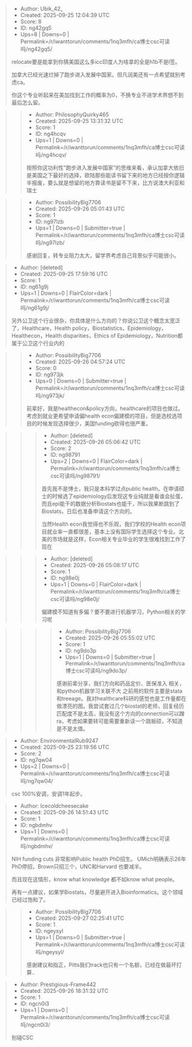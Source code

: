 > - Author: Ubik_42_
> - Created: 2025-09-25 12:04:39 UTC
> - Score: 8
> - ID: ng42gq5
> - Ups=8 | Downs=0 | Permalink=/r/iwanttorun/comments/1nq3mfh/ca博士csc可读吗/ng42gq5/
>
> relocate要是能拿到你猜美国这么多icc印度人为啥拿的全是h1b不是l签。
> 
> 加拿大已经光速烂掉了跑步进入发展中国家。但凡润美还有一点希望就别考虑ca。
> 
> 你这个专业听起来在美加找到工作的概率为0，不换专业不进学术界想不到最后怎么留。

>> - Author: PhilosophyQuirky465
>> - Created: 2025-09-25 13:31:32 UTC
>> - Score: 1
>> - ID: ng4hcqv
>> - Ups=1 | Downs=0 | Permalink=/r/iwanttorun/comments/1nq3mfh/ca博士csc可读吗/ng4hcqv/
>>
>> 按照你这功利性“跑步进入发展中国家”的思维来看，承认加拿大依旧是美国之下最好的选择，欧陆那些能读书留下来的地方已经按你逻辑半报废，要么就是想留的地方靠读书是留不下来，比方说澳大利亚和瑞士

>> - Author: PossibilityBig7706
>> - Created: 2025-09-26 05:01:43 UTC
>> - Score: 1
>> - ID: ng97lzb
>> - Ups=1 | Downs=0 | Submitter=true | Permalink=/r/iwanttorun/comments/1nq3mfh/ca博士csc可读吗/ng97lzb/
>>
>> 感谢回复，转专业阻力太大，留学界考虑自己背景似乎可能很小。

> - Author: [deleted]
> - Created: 2025-09-25 17:59:16 UTC
> - Score: 1
> - ID: ng61g9j
> - Ups=1 | Downs=0 | FlairColor=dark | Permalink=/r/iwanttorun/comments/1nq3mfh/ca博士csc可读吗/ng61g9j/
>
> 另外公卫这个行业很杂，你具体是什么方向的？你说公卫这个概念太宽泛了，Healthcare，Health policy，Biostatistics，Epidemiology，Healthecon，Health disparities，Ethics of Epidemiology，Nutrition都属于公卫这个行业内的

>> - Author: PossibilityBig7706
>> - Created: 2025-09-26 04:57:24 UTC
>> - Score: 0
>> - ID: ng973jk
>> - Ups=0 | Downs=0 | Submitter=true | Permalink=/r/iwanttorun/comments/1nq3mfh/ca博士csc可读吗/ng973jk/
>>
>> 前辈好，我是healthecon&policy方向，healthcare的项目也做过。考虑到就业更希望申请偏health econ偏建模的项目，但是选校选项目的时候发现选择很少，美国funding砍得也很严重。

>>> - Author: [deleted]
>>> - Created: 2025-09-26 05:06:42 UTC
>>> - Score: 2
>>> - ID: ng98791
>>> - Ups=2 | Downs=0 | FlairColor=dark | Permalink=/r/iwanttorun/comments/1nq3mfh/ca博士csc可读吗/ng98791/
>>>
>>> 首先我不是博士，我只是本科学过点public health。在申请硕士的时候选了epidemiology后发现这专业纯就是看谁会扯蛋，而且epi能干的数据分析Biostats也能干，所以我果断跳到了Biostats，日后也准备申请这个方向的。
>>> 
>>> 当然Health econ我觉得也不乐观，我们学校的Health econ项目就业率一直都很差，基本上没有国际学生选择这个专业。北美的市场就是这样，Econ相关专业毕业的学生很难找到工作了现在

>>> - Author: [deleted]
>>> - Created: 2025-09-26 05:08:17 UTC
>>> - Score: 1
>>> - ID: ng98e0j
>>> - Ups=1 | Downs=0 | FlairColor=dark | Permalink=/r/iwanttorun/comments/1nq3mfh/ca博士csc可读吗/ng98e0j/
>>>
>>> 偏建模不知道有多偏？要不要进行机器学习，Python相关的学习呢

>>>> - Author: PossibilityBig7706
>>>> - Created: 2025-09-26 05:55:02 UTC
>>>> - Score: 1
>>>> - ID: ng9do3p
>>>> - Ups=1 | Downs=0 | Submitter=true | Permalink=/r/iwanttorun/comments/1nq3mfh/ca博士csc可读吗/ng9do3p/
>>>>
>>>> 感谢前辈分享，我们方向和药品定价、医保准入
>>>> 相关，和python机器学习关联不大 之前用的软件主要是stata和treeage。我对healthcare科研的感觉也是工作量都在做漂亮的图。我尝试套过几个biostat的老师，回复经历匹配度不是太高，我没有这个方向的connection可以蹭ra，考虑如果要转可能需要重新读一个跳板硕，不知道是不是太值。

> - Author: EnvironmentalRub9247
> - Created: 2025-09-25 23:19:56 UTC
> - Score: 2
> - ID: ng7qw04
> - Ups=2 | Downs=0 | Permalink=/r/iwanttorun/comments/1nq3mfh/ca博士csc可读吗/ng7qw04/
>
> csc 100%安调，安调1年起步。

> - Author: Icecoldcheesecake
> - Created: 2025-09-26 14:51:43 UTC
> - Score: 1
> - ID: ngbdmhv
> - Ups=1 | Downs=0 | Permalink=/r/iwanttorun/comments/1nq3mfh/ca博士csc可读吗/ngbdmhv/
>
> NIH funding cuts 非常影响Public health PhD招生。 UMich明确表示26年PhD停招，Brown只招三个，UNC和Harvard 也要减半。
> 
> 而且现在这情形，know what knowledge 都不如know what people。
> 
> 再有一点建议，如果学Biostats，尽量避开进入Bioinformatics。这个领域已经过饱和了。

>> - Author: PossibilityBig7706
>> - Created: 2025-09-27 02:25:41 UTC
>> - Score: 1
>> - ID: ngeysyl
>> - Ups=1 | Downs=0 | Submitter=true | Permalink=/r/iwanttorun/comments/1nq3mfh/ca博士csc可读吗/ngeysyl/
>>
>> 感谢建议和指正，Pitts我们track也只有一个名额，已经在做最坏打算..

> - Author: Prestigious-Frame442
> - Created: 2025-09-26 18:31:32 UTC
> - Score: 1
> - ID: ngcn0i3
> - Ups=1 | Downs=0 | Permalink=/r/iwanttorun/comments/1nq3mfh/ca博士csc可读吗/ngcn0i3/
>
> 别碰CSC
